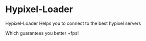 # Hypixel-Loader

Hypixel-Loader Helps you to connect to the best hypixel servers


Which guarantees you better +fps!
